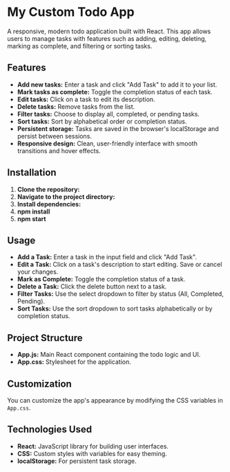 # My Custom Todo App

A responsive, modern todo application built with React. This app allows users to manage tasks with features such as adding, editing, deleting, marking as complete, and filtering or sorting tasks.

## Features

- **Add new tasks:** Enter a task and click "Add Task" to add it to your list.
- **Mark tasks as complete:** Toggle the completion status of each task.
- **Edit tasks:** Click on a task to edit its description.
- **Delete tasks:** Remove tasks from the list.
- **Filter tasks:** Choose to display all, completed, or pending tasks.
- **Sort tasks:** Sort by alphabetical order or completion status.
- **Persistent storage:** Tasks are saved in the browser's localStorage and persist between sessions.
- **Responsive design:** Clean, user-friendly interface with smooth transitions and hover effects.

## Installation

1. **Clone the repository:**
2. **Navigate to the project directory:**
3. **Install dependencies:**
4. **npm install**
5. **npm start**
   
## Usage

- **Add a Task:** Enter a task in the input field and click "Add Task".
- **Edit a Task:** Click on a task's description to start editing. Save or cancel your changes.
- **Mark as Complete:** Toggle the completion status of a task.
- **Delete a Task:** Click the delete button next to a task.
- **Filter Tasks:** Use the select dropdown to filter by status (All, Completed, Pending).
- **Sort Tasks:** Use the sort dropdown to sort tasks alphabetically or by completion status.

## Project Structure

- **App.js:** Main React component containing the todo logic and UI.
- **App.css:** Stylesheet for the application.

## Customization

You can customize the app's appearance by modifying the CSS variables in `App.css`.

## Technologies Used

- **React:** JavaScript library for building user interfaces.
- **CSS:** Custom styles with variables for easy theming.
- **localStorage:** For persistent task storage.
